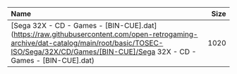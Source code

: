 |Name|Size|
|:---|---:|
|[Sega 32X - CD - Games - [BIN-CUE].dat](https://raw.githubusercontent.com/open-retrogaming-archive/dat-catalog/main/root/basic/TOSEC-ISO/Sega/32X/CD/Games/[BIN-CUE]/Sega 32X - CD - Games - [BIN-CUE].dat)|1020|
